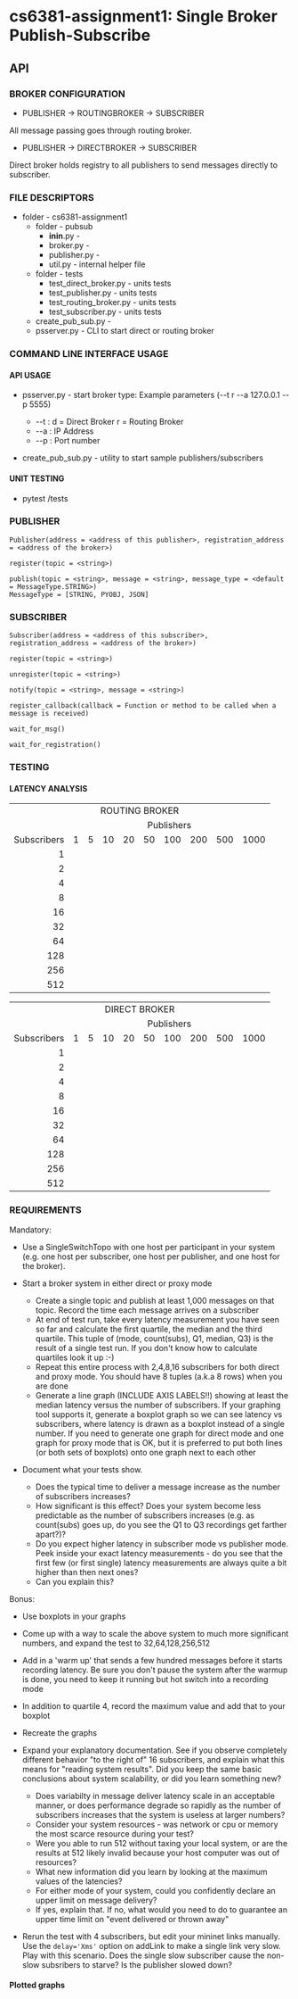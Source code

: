 # cs6381-assignment1: Single Broker Publish-Subscribe

## API

### BROKER CONFIGURATION

* PUBLISHER -> ROUTINGBROKER -> SUBSCRIBER

All message passing goes through routing broker.

* PUBLISHER -> DIRECTBROKER -> SUBSCRIBER

Direct broker holds registry to all publishers to send messages directly to subscriber.

### FILE DESCRIPTORS

* folder - cs6381-assignment1
  * folder - pubsub
    * __inin__.py - 
    * broker.py - 
    * publisher.py -
    * util.py - internal helper file
  * folder - tests
    * test_direct_broker.py - units tests
    * test_publisher.py - units tests
    * test_routing_broker.py - units tests
    * test_subscriber.py - units tests
  * create_pub_sub.py - 
  * psserver.py - CLI to start direct or routing broker

### COMMAND LINE INTERFACE USAGE
#### API USAGE
* psserver.py - start broker type: Example parameters (--t r --a 127.0.0.1 --p 5555)
  * --t : d = Direct Broker r = Routing Broker
  * --a : IP Address
  * --p : Port number

* create_pub_sub.py - utility to start sample publishers/subscribers

#### UNIT TESTING
* pytest /tests


### PUBLISHER
```
Publisher(address = <address of this publisher>, registration_address = <address of the broker>)

register(topic = <string>)
  
publish(topic = <string>, message = <string>, message_type = <default = MessageType.STRING>)
MessageType = [STRING, PYOBJ, JSON]
```

### SUBSCRIBER
```
Subscriber(address = <address of this subscriber>, registration_address = <address of the broker>)

register(topic = <string>)
  
unregister(topic = <string>)
  
notify(topic = <string>, message = <string>)

register_callback(callback = Function or method to be called when a message is received)

wait_for_msg()

wait_for_registration()
```
  
### TESTING
  
#### LATENCY ANALYSIS

<table align="center">
  <tr>
    <td align="center" colspan="10">ROUTING BROKER</td>
  </tr>
  <tr>
    <td></td><td align="center" colspan="9">Publishers</td>
  </tr>
  <tr align="center">
    <td>Subscribers</td><td>1</td><td>5</td><td>10</td><td>20</td><td>50</td><td>100</td><td>200</td><td>500</td><td>1000</td>
  </tr>
  <tr align="center">
    <td align="right">1</td><td></td><td></td><td></td><td></td><td></td><td></td><td></td><td></td><td></td>
  </tr>
  <tr align="center">
    <td align="right">2</td><td></td><td></td><td></td><td></td><td></td><td></td><td></td><td></td><td></td>
  </tr>
  <tr align="center">
    <td align="right">4</td><td></td><td></td><td></td><td></td><td></td><td></td><td></td><td></td><td></td>
  </tr>
  <tr align="center">
    <td align="right">8</td><td></td><td></td><td></td><td></td><td></td><td></td><td></td><td></td><td></td>
  </tr>
  <tr align="center">
    <td align="right">16</td><td></td><td></td><td></td><td></td><td></td><td></td><td></td><td></td><td></td>
  </tr>
  <tr align="center">
    <td align="right">32</td><td></td><td></td><td></td><td></td><td></td><td></td><td></td><td></td><td></td>
  </tr>
  <tr align="center">
    <td align="right">64</td><td></td><td></td><td></td><td></td><td></td><td></td><td></td><td></td><td></td>
  </tr>
  <tr align="center">
    <td align="right">128</td><td></td><td></td><td></td><td></td><td></td><td></td><td></td><td></td><td></td>
  </tr>
  <tr align="center">
    <td align="right">256</td><td></td><td></td><td></td><td></td><td></td><td></td><td></td><td></td><td></td>
  </tr>
   <tr align="center">
    <td align="right">512</td><td></td><td></td><td></td><td></td><td></td><td></td><td></td><td></td><td></td>
  </tr>
</table>

<table align="center">
  <tr>
    <td align="center" colspan="10">DIRECT BROKER</td>
  </tr>
  <tr>
    <td></td><td align="center" colspan="9">Publishers</td>
  </tr>
  <tr align="center">
    <td>Subscribers</td><td>1</td><td>5</td><td>10</td><td>20</td><td>50</td><td>100</td><td>200</td><td>500</td><td>1000</td>
  </tr>
  <tr align="center">
    <td align="right">1</td><td></td><td></td><td></td><td></td><td></td><td></td><td></td><td></td><td></td>
  </tr>
  <tr align="center">
    <td align="right">2</td><td></td><td></td><td></td><td></td><td></td><td></td><td></td><td></td><td></td>
  </tr>
  <tr align="center">
    <td align="right">4</td><td></td><td></td><td></td><td></td><td></td><td></td><td></td><td></td><td></td>
  </tr>
  <tr align="center">
    <td align="right">8</td><td></td><td></td><td></td><td></td><td></td><td></td><td></td><td></td><td></td>
  </tr>
  <tr align="center">
    <td align="right">16</td><td></td><td></td><td></td><td></td><td></td><td></td><td></td><td></td><td></td>
  </tr>
  <tr align="center">
    <td align="right">32</td><td></td><td></td><td></td><td></td><td></td><td></td><td></td><td></td><td></td>
  </tr>
  <tr align="center">
    <td align="right">64</td><td></td><td></td><td></td><td></td><td></td><td></td><td></td><td></td><td></td>
  </tr>
  <tr align="center">
    <td align="right">128</td><td></td><td></td><td></td><td></td><td></td><td></td><td></td><td></td><td></td>
  </tr>
  <tr align="center">
    <td align="right">256</td><td></td><td></td><td></td><td></td><td></td><td></td><td></td><td></td><td></td>
  </tr>
  <tr align="center">
    <td align="right">512</td><td></td><td></td><td></td><td></td><td></td><td></td><td></td><td></td><td></td>
  </tr>
</table>

### REQUIREMENTS
Mandatory: 

* Use a SingleSwitchTopo with one host per participant in your system (e.g. one host per subscriber, one host per publisher, and one host for the broker). 

* Start a broker system in either direct or proxy mode
  * Create a single topic and publish at least 1,000 messages on that topic. Record the time each message arrives on a subscriber
  * At end of test run, take every latency measurement you have seen so far and calculate the first quartile, the median and the third quartile. This tuple of (mode, count(subs), Q1, median, Q3) is the result of a single test run. If you don't know how to calculate quartiles look it up :-) 
  * Repeat this entire process with 2,4,8,16 subscribers for both direct and proxy mode. You should have 8 tuples (a.k.a 8 rows) when you are done
  * Generate a line graph (INCLUDE AXIS LABELS!!) showing at least the median latency versus the number of subscribers. If your graphing tool supports it, generate a boxplot graph so we can see latency vs subscribers, where latency is drawn as a boxplot instead of a single number. If you need to generate one graph for direct mode and one graph for proxy mode that is OK, but it is preferred to put both lines (or both sets of boxplots) onto one graph next to each other

* Document what your tests show.
  * Does the typical time to deliver a message increase as the number of subscribers increases?
  * How significant is this effect? Does your system become less predictable as the number of subscribers increases (e.g. as count(subs) goes up, do you see the Q1 to Q3 recordings get farther apart?)? 
  * Do you expect higher latency in subscriber mode vs publisher mode. Peek inside your exact latency measurements - do you see that the first few (or first single) latency measurements are always quite a bit higher than then next ones?
  * Can you explain this?



Bonus: 

* Use boxplots in your graphs

* Come up with a way to scale the above system to much more significant numbers, and expand the test to 32,64,128,256,512

* Add in a 'warm up' that sends a few hundred messages before it starts recording latency. Be sure you don't pause the system after the warmup is done, you need to keep it running but hot switch into a recording mode

* In addition to quartile 4, record the maximum value and add that to your boxplot

* Recreate the graphs

* Expand your explanatory documentation. See if you observe completely different behavior "to the right of" 16 subscribers, and explain what this means for "reading system results". Did you keep the same basic conclusions about system scalability, or did you learn something new?
  * Does variabilty in message deliver latency scale in an acceptable manner, or does performance degrade so rapidly as the number of subscribers increases that the system is useless at larger numbers?
  * Consider your system resources - was network or cpu or memory the most scarce resource during your test?
  * Were you able to run 512 without taxing your local system, or are the results at 512 likely invalid because your host computer was out of resources?
  * What new information did you learn by looking at the maximum values of the latencies?
  * For either mode of your system, could you confidently declare an upper limit on message delivery?
  * If yes, explain that. If no, what would you need to do to guarantee an upper time limit on "event delivered or thrown away"

* Rerun the test with 4 subscribers, but edit your mininet links manually. Use the `delay='Xms'` option on addLink to make a single link very slow. Play with this scenario. Does the single slow subscriber cause the non-slow subsribers to starve? Is the publisher slowed down? 

#### Plotted graphs
  
